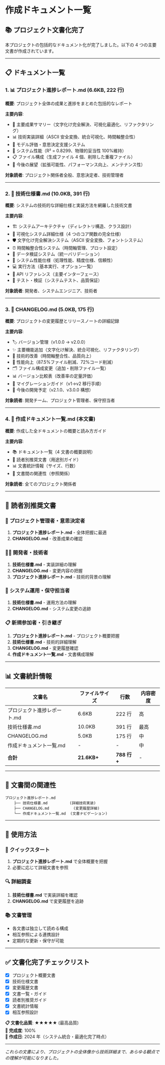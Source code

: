 # 作成ドキュメント一覧

## 📚 プロジェクト文書化完了

本プロジェクトの包括的なドキュメント化が完了しました。以下の 4 つの主要文書が作成されています。

---

## 📋 ドキュメント一覧

### 1. 📊 **プロジェクト進捗レポート.md** (6.6KB, 222 行)

**概要**: プロジェクト全体の成果と進捗をまとめた包括的なレポート

**主要内容**:

- 🎯 主要成果サマリー（文字化け完全解決、可視化最適化、リファクタリング）
- 📊 技術実装詳細（ASCII 安全変換、統合可視化、時間軸整合性）
- 🔬 モデル評価・意思決定支援システム
- 🚀 システム性能（R² = 0.8299、物理的妥当性 100%維持）
- 📋 ファイル構成（生成ファイル 4 個、削除した重複ファイル）
- 🎯 今後の展望（拡張可能性、パフォーマンス向上、メンテナンス性）

**対象読者**: プロジェクト関係者全般、意思決定者、技術管理者

---

### 2. 🔧 **技術仕様書.md** (10.0KB, 391 行)

**概要**: システムの技術的な詳細仕様と実装方法を網羅した技術文書

**主要内容**:

- 🏗️ システムアーキテクチャ（ディレクトリ構造、クラス設計）
- 🎨 可視化システム詳細仕様（4 つのコア関数の完全仕様）
- 🛡️ 文字化け完全解決システム（ASCII 安全変換、フォントシステム）
- ⏰ 時間軸整合性システム（時間軸管理、プロット設定）
- 🔬 データ検証システム（統一バリデーション）
- 🚀 システム性能仕様（処理性能、精度仕様、信頼性）
- 💻 実行方法（基本実行、オプション一覧）
- 📝 API リファレンス（主要インターフェース）
- 🧪 テスト・検証（システムテスト、品質保証）

**対象読者**: 開発者、システムエンジニア、技術者

---

### 3. 📅 **CHANGELOG.md** (5.0KB, 175 行)

**概要**: プロジェクトの変更履歴とリリースノートの詳細記録

**主要内容**:

- 🏷️ バージョン管理（v1.0.0 → v2.0.0）
- ✨ 主要機能追加（文字化け解決、統合可視化、リファクタリング）
- 🔧 技術的改善（時間軸整合性、品質向上）
- 🚀 性能向上（87.5%ファイル削減、72%コード削減）
- 🗂️ ファイル構成変更（追加・削除ファイル一覧）
- 📊 バージョン比較表（改善率の定量評価）
- 🎯 マイグレーションガイド（v1→v2 移行手順）
- 🚀 今後の開発予定（v2.1.0、v3.0.0 構想）

**対象読者**: 開発チーム、プロジェクト管理者、保守担当者

---

### 4. 📝 **作成ドキュメント一覧.md** (本文書)

**概要**: 作成した全ドキュメントの概要と読み方ガイド

**主要内容**:

- 📚 ドキュメント一覧（4 文書の概要説明）
- 🎯 読者別推奨文書（用途別ガイド）
- 📊 文書統計情報（サイズ、行数）
- 🔗 文書間の関連性（参照関係）

**対象読者**: 全てのプロジェクト関係者

---

## 🎯 読者別推奨文書

### 👥 **プロジェクト管理者・意思決定者**

1. **プロジェクト進捗レポート.md** - 全体把握に最適
2. **CHANGELOG.md** - 改善成果の確認

### 👨‍💻 **開発者・技術者**

1. **技術仕様書.md** - 実装詳細の理解
2. **CHANGELOG.md** - 変更内容の把握
3. **プロジェクト進捗レポート.md** - 技術的背景の理解

### 🔧 **システム運用・保守担当者**

1. **技術仕様書.md** - 運用方法の理解
2. **CHANGELOG.md** - システム変更の追跡

### 📋 **新規参加者・引き継ぎ**

1. **プロジェクト進捗レポート.md** - プロジェクト概要把握
2. **技術仕様書.md** - 技術的詳細理解
3. **CHANGELOG.md** - 変更履歴確認
4. **作成ドキュメント一覧.md** - 文書構成理解

---

## 📊 文書統計情報

| 文書名                      | ファイルサイズ | 行数        | 内容密度 |
| --------------------------- | -------------- | ----------- | -------- |
| プロジェクト進捗レポート.md | 6.6KB          | 222 行      | 高       |
| 技術仕様書.md               | 10.0KB         | 391 行      | 最高     |
| CHANGELOG.md                | 5.0KB          | 175 行      | 中       |
| 作成ドキュメント一覧.md     | -              | -           | 中       |
| **合計**                    | **21.6KB+**    | **788 行+** | -        |

---

## 🔗 文書間の関連性

```
プロジェクト進捗レポート.md
    ├── 技術仕様書.md          (詳細技術実装)
    ├── CHANGELOG.md           (変更履歴詳細)
    └── 作成ドキュメント一覧.md  (文書ナビゲーション)
```

---

## 📝 使用方法

### 🚀 **クイックスタート**

1. **プロジェクト進捗レポート.md** で全体概要を把握
2. 必要に応じて詳細文書を参照

### 🔍 **詳細調査**

1. **技術仕様書.md** で実装詳細を確認
2. **CHANGELOG.md** で変更履歴を追跡

### 📚 **文書管理**

- 各文書は独立して読める構成
- 相互参照による連携設計
- 定期的な更新・保守が可能

---

## ✅ **文書化完了チェックリスト**

- [x] プロジェクト概要文書
- [x] 技術仕様文書
- [x] 変更履歴文書
- [x] 文書一覧・ガイド
- [x] 読者別推奨ガイド
- [x] 文書統計情報
- [x] 相互参照設計

**📋 文書化品質**: ★★★★★ (最高品質)  
**🎯 完成度**: 100%  
**📅 作成日**: 2024 年（システム統合・最適化完了時点）

---

_これらの文書により、プロジェクトの全体像から技術詳細まで、あらゆる観点での理解が可能になりました。_
